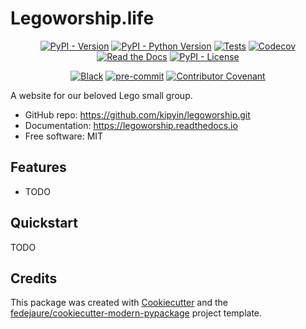 
# Legoworship.life


<div align="center">

[![PyPI - Version](https://img.shields.io/pypi/v/legoworship.svg)](https://pypi.python.org/pypi/legoworship)
[![PyPI - Python Version](https://img.shields.io/pypi/pyversions/legoworship.svg)](https://pypi.python.org/pypi/legoworship)
[![Tests](https://github.com/kipyin/legoworship/workflows/tests/badge.svg)](https://github.com/kipyin/legoworship/actions?workflow=tests)
[![Codecov](https://codecov.io/gh/kipyin/legoworship/branch/main/graph/badge.svg)](https://codecov.io/gh/kipyin/legoworship)
[![Read the Docs](https://readthedocs.org/projects/legoworship/badge/)](https://legoworship.readthedocs.io/)
[![PyPI - License](https://img.shields.io/pypi/l/legoworship.svg)](https://pypi.python.org/pypi/legoworship)

[![Black](https://img.shields.io/badge/code%20style-black-000000.svg)](https://github.com/psf/black)
[![pre-commit](https://img.shields.io/badge/pre--commit-enabled-brightgreen?logo=pre-commit&logoColor=white)](https://github.com/pre-commit/pre-commit)
[![Contributor Covenant](https://img.shields.io/badge/Contributor%20Covenant-2.0-4baaaa.svg)](https://www.contributor-covenant.org/version/2/0/code_of_conduct/)

</div>


A website for our beloved Lego small group.


* GitHub repo: <https://github.com/kipyin/legoworship.git>
* Documentation: <https://legoworship.readthedocs.io>
* Free software: MIT


## Features

* TODO

## Quickstart

TODO

## Credits

This package was created with [Cookiecutter][cookiecutter] and the [fedejaure/cookiecutter-modern-pypackage][cookiecutter-modern-pypackage] project template.

[cookiecutter]: https://github.com/cookiecutter/cookiecutter
[cookiecutter-modern-pypackage]: https://github.com/fedejaure/cookiecutter-modern-pypackage
